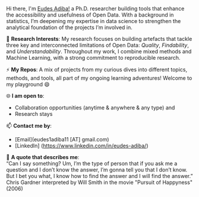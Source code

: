 Hi there, I'm [Eudes Adiba!](https://www.linkedin.com/in/eudes-adiba/) a Ph.D. researcher building tools that enhance the accessibility and usefulness of Open Data. With a background in statistics, I’m deepening my expertise in data science to strengthen the analytical foundation of the projects I’m involved in.

🌱 **Research Interests**: My research focuses on building artefacts that tackle three key and interconnected limitations of Open Data: *Quality*, *Findability*, and *Understandability*. Throughout my work, I combine mixed methods and Machine Learning, with a strong commitment to reproducible research.

⚡ **My Repos**: A mix of projects from my curious dives into different topics, methods, and tools, all part of my ongoing learning adventures! Welcome to my playground 😄


🌐 **I am open to**:
- Collaboration opportunities (anytime & anywhere & any type) and 
- Research stays

📫 **Contact me by**:
- [Email](eudes1adiba11 [AT] gmail.com)
- [LinkedIn] (https://www.linkedin.com/in/eudes-adiba/)

💬 **A quote that describes me**:  
“Can I say something? Um, I’m the type of person that if you ask me a question and I don’t know the answer, I’m gonna tell you that I don’t know. But I bet you what, I know how to find the answer and I will find the answer.” Chris Gardner interpreted by Will Smith in the movie "Pursuit of Happyness" (2006)

